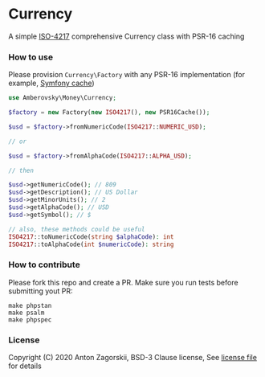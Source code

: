 # Currency

A simple [ISO-4217](https://en.wikipedia.org/wiki/ISO_4217) comprehensive Currency class with PSR-16 caching

### How to use

Please provision `Currency\Factory` with any PSR-16 implementation (for example, [Symfony cache](https://symfony.com/doc/current/components/cache.html))

```php
use Amberovsky\Money\Currency;

$factory = new Factory(new ISO4217(), new PSR16Cache());

$usd = $factory->fromNumericCode(ISO4217::NUMERIC_USD);

// or

$usd = $factory->fromAlphaCode(ISO4217::ALPHA_USD);

// then

$usd->getNumericCode(); // 809
$usd->getDescription(); // US Dollar
$usd->getMinorUnits(); // 2
$usd->getAlphaCode(); // USD
$usd->getSymbol(); // $

// also, these methods could be useful
ISO4217::toNumericCode(string $alphaCode): int
ISO4217::toAlphaCode(int $numericCode): string
```

### How to contribute

Please fork this repo and create a PR. Make sure you run tests before submitting  yout PR:

```shell script
make phpstan
make psalm
make phpspec
```

### License
Copyright (C) 2020 Anton Zagorskii, BSD-3 Clause license, See [license file](/LICENSE.txt) for details
